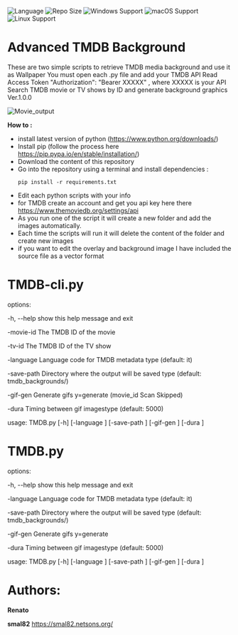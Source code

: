 ![Language](https://img.shields.io/badge/language-Python-F7DF1E?logo=python&logoColor=black) ![Repo Size](https://img.shields.io/github/repo-size/Renato-4132/advanced-tmdb-background) ![Windows Support](https://img.shields.io/badge/Windows-✔️-blue?logo=windows) ![macOS Support](https://img.shields.io/badge/macOS-✔️-lightgrey?logo=apple)
![Linux Support](https://img.shields.io/badge/Linux-✔️-yellow?logo=linux)
# Advanced TMDB Background

These are two simple scripts to retrieve TMDB  media background and use it as Wallpaper
You must open each .py file and add your TMDB API Read Access Token
"Authorization": "Bearer XXXXX" , where XXXXX is your API
Search TMDB movie or TV shows by ID and generate background graphics Ver.1.0.0

![Movie_output](https://github.com/user-attachments/assets/d12da655-d239-46e9-917d-f4f7d95f39cc)

**How to :**
- install latest version of python (https://www.python.org/downloads/)
- Install pip (follow the process here https://pip.pypa.io/en/stable/installation/)
- Download the content of this repository
- Go into the repository using a terminal and install dependencies :
  ```
  pip install -r requirements.txt
  ```
- Edit each python scripts with your info
- for TMDB create an account and get you api key here there https://www.themoviedb.org/settings/api
- As you run one of the script it will create a new folder and add the images automatically.
- Each time the scripts will run it will delete the content of the folder and create new images
- if you want to edit the overlay and background image I have included the source file as a vector format 


# TMDB-cli.py

options:

  -h, --help   show this help message and exit
  
  -movie-id    The TMDB ID of the movie
  
  -tv-id       The TMDB ID of the TV show
  
  -language    Language code for TMDB metadata type (default: it)
  
  -save-path   Directory where the output will be saved type (default: tmdb_backgrounds/)
  
  -gif-gen     Generate gifs y=generate (movie_id Scan Skipped)
  
  -dura        Timing between gif imagestype (default: 5000)
  
usage: TMDB.py [-h] [-language ] [-save-path ] [-gif-gen ] [-dura ]


# TMDB.py

options:

  -h, --help   show this help message and exit
  
  -language    Language code for TMDB metadata type (default: it)
  
  -save-path   Directory where the output will be saved type (default: tmdb_backgrounds/)
  
  -gif-gen     Generate gifs y=generate
  
  -dura        Timing between gif imagestype (default: 5000)
  
usage: TMDB.py [-h] [-language ] [-save-path ] [-gif-gen ] [-dura ]

# Authors:
**Renato**

**smal82** https://smal82.netsons.org/
